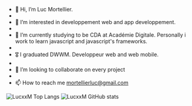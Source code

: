 - 👋 Hi, I’m Luc Mortellier.
- 
- 👀 I’m interested in developpement web and app developpement.
- 
- 🌱 I’m currently studying to be CDA at Académie Digitale. Personally i work to learn javascript and javascript's frameworks.
- 
- 🎖️ I graduated DWWM. Developpeur web and web mobile.
- 
- 💞️ I’m looking to collaborate on every project
- 
- 📫 How to reach me mortellierluc@gmail.com




![LucxxM Top Langs](https://github-readme-stats.vercel.app/api/top-langs/?username=LucxxM&langs_count=10&theme=highcontrast&show_icons=true) ![LucxxM GitHub stats](https://github-readme-stats.vercel.app/api?username=LucxxM&count_private=true&show_icons=true&theme=highcontrast)




<!---
Hey! I need to complete this xDD
--->
